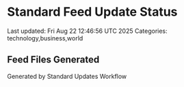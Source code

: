 # Standard Feed Update Status
Last updated: Fri Aug 22 12:46:56 UTC 2025
Categories: technology,business,world

## Feed Files Generated

Generated by Standard Updates Workflow
